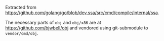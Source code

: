 Extracted from https://github.com/golang/go/blob/dev.ssa/src/cmd/compile/internal/ssa.

The necessary parts of `obj` and `obj/x86` are at https://github.com/bjwbell/obj and vendored using git-submodule to `vendor/cmd/obj`.
